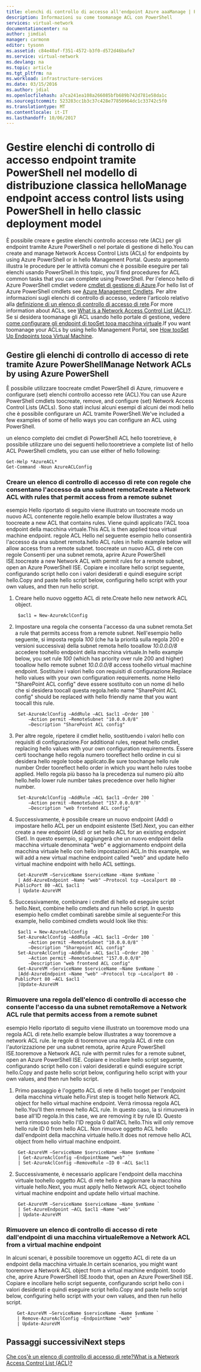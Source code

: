 ```yaml
---
title: elenchi di controllo di accesso all'endpoint Azure aaaManage | PowerShell | Classico | Documenti Microsoft
description: Informazioni su come toomanage ACL con PowerShell
services: virtual-network
documentationcenter: na
author: jimdial
manager: carmonm
editor: tysonn
ms.assetid: c84e40af-f351-4572-b3f0-d572d46bafe7
ms.service: virtual-network
ms.devlang: na
ms.topic: article
ms.tgt_pltfrm: na
ms.workload: infrastructure-services
ms.date: 03/15/2016
ms.author: jdial
ms.openlocfilehash: a7ca241ea108a266085bfb689b742d781e58da1c
ms.sourcegitcommit: 523283cc1b3c37c428e77850964dc1c33742c5f0
ms.translationtype: MT
ms.contentlocale: it-IT
ms.lasthandoff: 10/06/2017
---
```

# <a name="manage-endpoint-access-control-lists-using-powershell-in-hello-classic-deployment-model"></a><span data-ttu-id="32ac4-103">Gestire elenchi di controllo di accesso endpoint tramite PowerShell nel modello di distribuzione classica hello</span><span class="sxs-lookup"><span data-stu-id="32ac4-103">Manage endpoint access control lists using PowerShell in hello classic deployment model</span></span>
<span data-ttu-id="32ac4-104">È possibile creare e gestire elenchi controllo accesso rete (ACL) per gli endpoint tramite Azure PowerShell o nel portale di gestione di hello.</span><span class="sxs-lookup"><span data-stu-id="32ac4-104">You can create and manage Network Access Control Lists (ACLs) for endpoints by using Azure PowerShell or in hello Management Portal.</span></span> <span data-ttu-id="32ac4-105">Questo argomento illustra le procedure per le attività comuni che è possibile eseguire per tali elenchi usando PowerShell.</span><span class="sxs-lookup"><span data-stu-id="32ac4-105">In this topic, you'll find procedures for ACL common tasks that you can complete using PowerShell.</span></span> <span data-ttu-id="32ac4-106">Per l'elenco hello di Azure PowerShell cmdlet vedere [cmdlet di gestione di Azure](http://go.microsoft.com/fwlink/?LinkId=317721).</span><span class="sxs-lookup"><span data-stu-id="32ac4-106">For hello list of Azure PowerShell cmdlets see [Azure Management Cmdlets](http://go.microsoft.com/fwlink/?LinkId=317721).</span></span> <span data-ttu-id="32ac4-107">Per altre informazioni sugli elenchi di controllo di accesso, vedere l'articolo relativo alla [definizione di un elenco di controllo di accesso di rete](virtual-networks-acl.md).</span><span class="sxs-lookup"><span data-stu-id="32ac4-107">For more information about ACLs, see [What is a Network Access Control List (ACL)?](virtual-networks-acl.md).</span></span> <span data-ttu-id="32ac4-108">Se si desidera toomanage gli ACL usando hello portale di gestione, vedere [come configurare gli endpoint di tooSet tooa macchina virtuale](../virtual-machines/windows/classic/setup-endpoints.md?toc=%2fazure%2fvirtual-machines%2fwindows%2fclassic%2ftoc.json).</span><span class="sxs-lookup"><span data-stu-id="32ac4-108">If you want toomanage your ACLs by using hello Management Portal, see [How tooSet Up Endpoints tooa Virtual Machine](../virtual-machines/windows/classic/setup-endpoints.md?toc=%2fazure%2fvirtual-machines%2fwindows%2fclassic%2ftoc.json).</span></span>

## <a name="manage-network-acls-by-using-azure-powershell"></a><span data-ttu-id="32ac4-109">Gestire gli elenchi di controllo di accesso di rete tramite Azure PowerShell</span><span class="sxs-lookup"><span data-stu-id="32ac4-109">Manage Network ACLs by using Azure PowerShell</span></span>
<span data-ttu-id="32ac4-110">È possibile utilizzare toocreate cmdlet PowerShell di Azure, rimuovere e configurare (set) elenchi controllo accesso rete (ACL).</span><span class="sxs-lookup"><span data-stu-id="32ac4-110">You can use Azure PowerShell cmdlets toocreate, remove, and configure (set) Network Access Control Lists (ACLs).</span></span> <span data-ttu-id="32ac4-111">Sono stati inclusi alcuni esempi di alcuni dei modi hello che è possibile configurare un ACL tramite PowerShell.</span><span class="sxs-lookup"><span data-stu-id="32ac4-111">We've included a few examples of some of hello ways you can configure an ACL using PowerShell.</span></span>

<span data-ttu-id="32ac4-112">un elenco completo dei cmdlet di PowerShell ACL hello tooretrieve, è possibile utilizzare uno dei seguenti hello:</span><span class="sxs-lookup"><span data-stu-id="32ac4-112">tooretrieve a complete list of hello ACL PowerShell cmdlets, you can use either of hello following:</span></span>

    Get-Help *AzureACL*
    Get-Command -Noun AzureACLConfig

### <a name="create-a-network-acl-with-rules-that-permit-access-from-a-remote-subnet"></a><span data-ttu-id="32ac4-113">Creare un elenco di controllo di accesso di rete con regole che consentano l'accesso da una subnet remota</span><span class="sxs-lookup"><span data-stu-id="32ac4-113">Create a Network ACL with rules that permit access from a remote subnet</span></span>
<span data-ttu-id="32ac4-114">esempio Hello riportato di seguito viene illustrato un toocreate modo un nuovo ACL contenente regole.</span><span class="sxs-lookup"><span data-stu-id="32ac4-114">hello example below illustrates a way toocreate a new ACL that contains rules.</span></span> <span data-ttu-id="32ac4-115">Viene quindi applicato l'ACL tooa endpoint della macchina virtuale.</span><span class="sxs-lookup"><span data-stu-id="32ac4-115">This ACL is then applied tooa virtual machine endpoint.</span></span> <span data-ttu-id="32ac4-116">regole ACL Hello nel seguente esempio hello consentirà l'accesso da una subnet remota.</span><span class="sxs-lookup"><span data-stu-id="32ac4-116">hello ACL rules in hello example below will allow access from a remote subnet.</span></span> <span data-ttu-id="32ac4-117">toocreate un nuovo ACL di rete con regole Consenti per una subnet remota, aprire Azure PowerShell ISE.</span><span class="sxs-lookup"><span data-stu-id="32ac4-117">toocreate a new Network ACL with permit rules for a remote subnet, open an Azure PowerShell ISE.</span></span> <span data-ttu-id="32ac4-118">Copiare e incollare hello script seguente, configurando script hello con i valori desiderati e quindi eseguire script hello.</span><span class="sxs-lookup"><span data-stu-id="32ac4-118">Copy and paste hello script below, configuring hello script with your own values, and then run hello script.</span></span>

1. <span data-ttu-id="32ac4-119">Creare hello nuovo oggetto ACL di rete.</span><span class="sxs-lookup"><span data-stu-id="32ac4-119">Create hello new network ACL object.</span></span>
   
        $acl1 = New-AzureAclConfig
2. <span data-ttu-id="32ac4-120">Impostare una regola che consenta l'accesso da una subnet remota.</span><span class="sxs-lookup"><span data-stu-id="32ac4-120">Set a rule that permits access from a remote subnet.</span></span> <span data-ttu-id="32ac4-121">Nell'esempio hello seguente, si imposta regola *100* (che ha la priorità sulla regola 200 e versioni successiva) della subnet remota hello tooallow *10.0.0.0/8* accedere toohello endpoint della macchina virtuale.</span><span class="sxs-lookup"><span data-stu-id="32ac4-121">In hello example below, you set rule *100* (which has priority over rule 200 and higher) tooallow hello remote subnet *10.0.0.0/8* access toohello virtual machine endpoint.</span></span> <span data-ttu-id="32ac4-122">Sostituire i valori hello con requisiti di configurazione.</span><span class="sxs-lookup"><span data-stu-id="32ac4-122">Replace hello values with your own configuration requirements.</span></span> <span data-ttu-id="32ac4-123">nome Hello "SharePoint ACL config" deve essere sostituito con un nome di hello che si desidera toocall questa regola.</span><span class="sxs-lookup"><span data-stu-id="32ac4-123">hello name "SharePoint ACL config" should be replaced with hello friendly name that you want toocall this rule.</span></span>
   
        Set-AzureAclConfig –AddRule –ACL $acl1 –Order 100 `
            –Action permit –RemoteSubnet "10.0.0.0/8" `
            –Description "SharePoint ACL config"
3. <span data-ttu-id="32ac4-124">Per altre regole, ripetere il cmdlet hello, sostituendo i valori hello con requisiti di configurazione.</span><span class="sxs-lookup"><span data-stu-id="32ac4-124">For additional rules, repeat hello cmdlet, replacing hello values with your own configuration requirements.</span></span> <span data-ttu-id="32ac4-125">Essere certi toochange hello regola numero tooreflect hello ordine in cui si desidera hello regole toobe applicato.</span><span class="sxs-lookup"><span data-stu-id="32ac4-125">Be sure toochange hello rule number Order tooreflect hello order in which you want hello rules toobe applied.</span></span> <span data-ttu-id="32ac4-126">Hello regola più basso ha la precedenza sul numero più alto hello.</span><span class="sxs-lookup"><span data-stu-id="32ac4-126">hello lower rule number takes precedence over hello higher number.</span></span>
   
        Set-AzureAclConfig –AddRule –ACL $acl1 –Order 200 `
            –Action permit –RemoteSubnet "157.0.0.0/8" `
            –Description "web frontend ACL config"
4. <span data-ttu-id="32ac4-127">Successivamente, è possibile creare un nuovo endpoint (Add) o impostare hello ACL per un endpoint esistente (Set).</span><span class="sxs-lookup"><span data-stu-id="32ac4-127">Next, you can either create a new endpoint (Add) or set hello ACL for an existing endpoint (Set).</span></span> <span data-ttu-id="32ac4-128">In questo esempio, si aggiungerà che un nuovo endpoint della macchina virtuale denominata "web" e aggiornamento endpoint della macchina virtuale hello con hello impostazioni ACL.</span><span class="sxs-lookup"><span data-stu-id="32ac4-128">In this example, we will add a new virtual machine endpoint called "web" and update hello virtual machine endpoint with hello ACL settings.</span></span>
   
        Get-AzureVM –ServiceName $serviceName –Name $vmName `
        | Add-AzureEndpoint –Name "web" –Protocol tcp –Localport 80 - PublicPort 80 –ACL $acl1 `
        | Update-AzureVM
5. <span data-ttu-id="32ac4-129">Successivamente, combinare i cmdlet di hello ed eseguire script hello.</span><span class="sxs-lookup"><span data-stu-id="32ac4-129">Next, combine hello cmdlets and run hello script.</span></span> <span data-ttu-id="32ac4-130">In questo esempio hello cmdlet combinati sarebbe simile al seguente:</span><span class="sxs-lookup"><span data-stu-id="32ac4-130">For this example, hello combined cmdlets would look like this:</span></span>
   
        $acl1 = New-AzureAclConfig
        Set-AzureAclConfig –AddRule –ACL $acl1 –Order 100 `
            –Action permit –RemoteSubnet "10.0.0.0/8" `
            –Description "Sharepoint ACL config"
        Set-AzureAclConfig –AddRule –ACL $acl1 –Order 200 `
            –Action permit –RemoteSubnet "157.0.0.0/8" `
            –Description "web frontend ACL config"
        Get-AzureVM –ServiceName $serviceName –Name $vmName `
        |Add-AzureEndpoint –Name "web" –Protocol tcp –Localport 80 - PublicPort 80 –ACL $acl1 `
        |Update-AzureVM

### <a name="remove-a-network-acl-rule-that-permits-access-from-a-remote-subnet"></a><span data-ttu-id="32ac4-131">Rimuovere una regola dell'elenco di controllo di accesso che consente l'accesso da una subnet remota</span><span class="sxs-lookup"><span data-stu-id="32ac4-131">Remove a Network ACL rule that permits access from a remote subnet</span></span>
<span data-ttu-id="32ac4-132">esempio Hello riportato di seguito viene illustrato un tooremove modo una regola ACL di rete.</span><span class="sxs-lookup"><span data-stu-id="32ac4-132">hello example below illustrates a way tooremove a network ACL rule.</span></span>  <span data-ttu-id="32ac4-133">le regole di tooremove una regola ACL di rete con l'autorizzazione per una subnet remota, aprire Azure PowerShell ISE.</span><span class="sxs-lookup"><span data-stu-id="32ac4-133">tooremove a Network ACL rule with permit rules for a remote subnet, open an Azure PowerShell ISE.</span></span> <span data-ttu-id="32ac4-134">Copiare e incollare hello script seguente, configurando script hello con i valori desiderati e quindi eseguire script hello.</span><span class="sxs-lookup"><span data-stu-id="32ac4-134">Copy and paste hello script below, configuring hello script with your own values, and then run hello script.</span></span>

1. <span data-ttu-id="32ac4-135">Primo passaggio è l'oggetto ACL di rete di hello tooget per l'endpoint della macchina virtuale hello.</span><span class="sxs-lookup"><span data-stu-id="32ac4-135">First step is tooget hello Network ACL object for hello virtual machine endpoint.</span></span> <span data-ttu-id="32ac4-136">Verrà rimossa regola ACL hello.</span><span class="sxs-lookup"><span data-stu-id="32ac4-136">You'll then remove hello ACL rule.</span></span> <span data-ttu-id="32ac4-137">In questo caso, la si rimuoverà in base all'ID regola.</span><span class="sxs-lookup"><span data-stu-id="32ac4-137">In this case, we are removing it by rule ID.</span></span> <span data-ttu-id="32ac4-138">Questo verrà rimosso solo hello l'ID regola 0 dall'ACL hello.</span><span class="sxs-lookup"><span data-stu-id="32ac4-138">This will only remove hello rule ID 0 from hello ACL.</span></span> <span data-ttu-id="32ac4-139">Non rimuove oggetto ACL hello dall'endpoint della macchina virtuale hello.</span><span class="sxs-lookup"><span data-stu-id="32ac4-139">It does not remove hello ACL object from hello virtual machine endpoint.</span></span>
   
        Get-AzureVM –ServiceName $serviceName –Name $vmName `
        | Get-AzureAclConfig –EndpointName "web" `
        | Set-AzureAclConfig –RemoveRule –ID 0 –ACL $acl1
2. <span data-ttu-id="32ac4-140">Successivamente, è necessario applicare l'endpoint della macchina virtuale toohello oggetto ACL di rete hello e aggiornare la macchina virtuale hello.</span><span class="sxs-lookup"><span data-stu-id="32ac4-140">Next, you must apply hello Network ACL object toohello virtual machine endpoint and update hello virtual machine.</span></span>
   
        Get-AzureVM –ServiceName $serviceName –Name $vmName `
        | Set-AzureEndpoint –ACL $acl1 –Name "web" `
        | Update-AzureVM

### <a name="remove-a-network-acl-from-a-virtual-machine-endpoint"></a><span data-ttu-id="32ac4-141">Rimuovere un elenco di controllo di accesso di rete dall'endpoint di una macchina virtuale</span><span class="sxs-lookup"><span data-stu-id="32ac4-141">Remove a Network ACL from a virtual machine endpoint</span></span>
<span data-ttu-id="32ac4-142">In alcuni scenari, è possibile tooremove un oggetto ACL di rete da un endpoint della macchina virtuale.</span><span class="sxs-lookup"><span data-stu-id="32ac4-142">In certain scenarios, you might want tooremove a Network ACL object from a virtual machine endpoint.</span></span> <span data-ttu-id="32ac4-143">toodo che, aprire Azure PowerShell ISE.</span><span class="sxs-lookup"><span data-stu-id="32ac4-143">toodo that, open an Azure PowerShell ISE.</span></span> <span data-ttu-id="32ac4-144">Copiare e incollare hello script seguente, configurando script hello con i valori desiderati e quindi eseguire script hello.</span><span class="sxs-lookup"><span data-stu-id="32ac4-144">Copy and paste hello script below, configuring hello script with your own values, and then run hello script.</span></span>

        Get-AzureVM –ServiceName $serviceName –Name $vmName `
        | Remove-AzureAclConfig –EndpointName "web" `
        | Update-AzureVM

## <a name="next-steps"></a><span data-ttu-id="32ac4-145">Passaggi successivi</span><span class="sxs-lookup"><span data-stu-id="32ac4-145">Next steps</span></span>
[<span data-ttu-id="32ac4-146">Che cos'è un elenco di controllo di accesso di rete?</span><span class="sxs-lookup"><span data-stu-id="32ac4-146">What is a Network Access Control List (ACL)?</span></span>](virtual-networks-acl.md)

